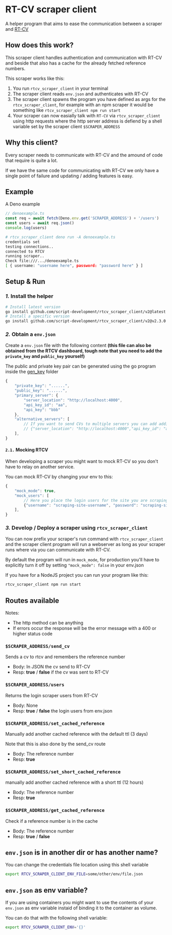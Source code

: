 # RT-CV scraper client

A helper program that aims to ease the communication between a scraper and [RT-CV](https://github.com/script-development/RT-CV)

## How does this work?

This scraper client handles authentication and communication with RT-CV and beside that also has a cache for the already fetched reference numbers.

This scraper works like this:

1. You run `rtcv_scraper_client` in your terminal
2. The scraper client reads `env.json` and authenticates with RT-CV
3. The scraper client spawns the program you have defined as args for the `rtcv_scraper_client`, for example with an npm scraper it would be something like `rtcv_scraper_client npm run start`
4. Your scraper can now easially talk with `RT-CV` via `rtcv_scraper_client` using http requests where the http server address is defiend by a shell variable set by the scraper client `$SCRAPER_ADDRESS`

## Why this client?

Every scraper needs to communicate with RT-CV and the amound of code that require is quite a lot.

If we have the same code for communicating with RT-CV we only have a single point of failure and updating / adding features is easy.

## Example

A Deno example

```ts
// denoexample.ts
const req = await fetch(Deno.env.get('SCRAPER_ADDRESS') + '/users')
const users = await req.json()
console.log(users)
```

```sh
# rtcv_scraper_client deno run -A denoexample.ts
credentials set
testing connections..
connected to RTCV
running scraper..
Check file:///.../denoexample.ts
[ { username: "username here", password: "password here" } ]
```

## Setup & Run

### *1.* Install the helper

```sh
# Install latest version
go install github.com/script-development/rtcv_scraper_client/v2@latest
# Install a specific version
go install github.com/script-development/rtcv_scraper_client/v2@v2.3.0
```

### *2.* Obtain a `env.json`

Create a `env.json` file with the following content **(this file can also be obtained from the RTCV dashboard, tough note that you need to add the `private_key` and `public_key` yourself)**

The public and private key pair can be generated using the go program inside the [gen_key](./gen_key/) folder

```js
{
    "private_key": "......",
    "public_key": "......",
    "primary_server": {
        "server_location": "http://localhost:4000",
        "api_key_id": "aa",
        "api_key": "bbb"
    },
    "alternative_servers": [
        // If you want to send CVs to multiple servers you can add additional servers here
        // {"server_location": "http://localhost:4000","api_key_id": "aa","api_key": "bbb"}
    ],
}
```

#### `2.1.` Mocking RTCV

When developing a scraper you might want to mock RT-CV so you don't have to relay on another service.

You can mock RT-CV by changing your env to this:

```js
{
    "mock_mode": true,
    "mock_users": [
        // Here you place the login users for the site you are scraping that will be used as mock data
        {"username": "scraping-site-username", "password": "scraping-site-password"},
    ],
}
```

### *3.* Develop / Deploy a scraper using `rtcv_scraper_client`

You can now prefix your scraper's run command with `rtcv_scraper_client` and the scraper client program will run a webserver as long as your scraper runs where via you can communicate with RT-CV.

By default the program will run in `mock_mode`, for production you'll have to explicitly turn it off by setting `"mock_mode": false` in your env.json

If you have for a NodeJS project you can run your program like this:

```sh
rtcv_scraper_client npm run start
```

## Routes available

Notes:
- The http method can be anything
- If errors occur the response will be the error message with a 400 or higher status code

### `$SCRAPER_ADDRESS/send_cv`

Sends a cv to rtcv and remembers the reference number

- Body: In JSON the cv send to RT-CV
- Resp: **true** / **false** if the cv was sent to RT-CV

### `$SCRAPER_ADDRESS/users`

Returns the login scraper users from RT-CV

- Body: None
- Resp: **true** / **false** the login users from env.json

### `$SCRAPER_ADDRESS/set_cached_reference`

Manually add another cached reference with the default ttl (3 days)

Note that this is also done by the send_cv route

- Body: The reference number
- Resp: **true**

### `$SCRAPER_ADDRESS/set_short_cached_reference`

manually add another cached reference with a short ttl (12 hours)

- Body: The reference number
- Resp: **true**

### `$SCRAPER_ADDRESS/get_cached_reference`

Check if a reference number is in the cache

- Body: The reference number
- Resp: **true** / **false**

## `env.json` is in another dir or has another name?

You can change the credentials file location using this shell variable

```sh
export RTCV_SCRAPER_CLIENT_ENV_FILE=some/other/env/file.json
```

## `env.json` as env variable?

If you are using containers you might want to use the contents of your `env.json` as env variable instaid of binding it to the container as volume.

You can do that with the following shell variable:

```sh
export RTCV_SCRAPER_CLIENT_ENV='{}'
```

